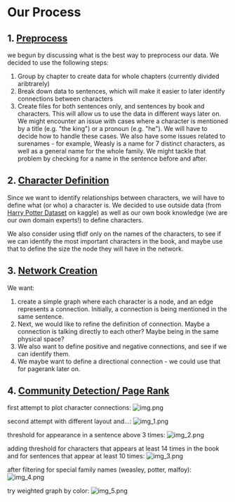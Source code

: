 # Our Process

## 1. [Preprocess](#1-preprocess)
we begun by discussing what is the best way to preprocess our data. We decided to use the following steps:
1. Group by chapter to create data for whole chapters (currently divided aribtrarely)
2. Break down data to sentences, which will make it easier to later identify connections between characters
3. Create files for both sentences only, and sentences by book and characters. This will allow us to use the data in different ways later on.
We might encounter an issue with cases where a character is mentioned by a title (e.g. "the king") or a pronoun (e.g. "he"). We will have to decide how to handle these cases. We also have some issues related to surenames - for example, Weasly is a name for 7 distinct characters, as well as a general name for the whole family. We might tackle that problem by checking for a name in the sentence before and after.

## 2. [Character Definition](#2-character-definition)
Since we want to identify relationships between characters, we will have to define what (or who) a character is. We decided to use outside data (from [Harry Potter Dataset](https://www.kaggle.com/datasets/zez000/characters-in-harry-potter-books) on kaggle) as well as our own book knowledge (we are our own domain experts!) to define characters.


We also consider using tfidf only on the names of the characters, to see if we can identify the most important characters in the book, and maybe use that to define the size the node they will have in the network.

## 3. [Network Creation](#3-network-creation)
We want:
1. create a simple graph where each character is a node, and an edge represents a connection. Initially, a connection is being mentioned in the same sentence.
2. Next, we would like to refine the definition of connection. Maybe a connection is talking directly to each other? Maybe being in the same physical space?
3. We also want to define positive and negative connections, and see if we can identify them.
4. We maybe want to define a directional connection - we could use that for pagerank later on. 

## 4. [Community Detection/ Page Rank](#4-community-detection-page-rank)


first attempt to plot character connections:
![img.png](img.png)

second attempt with different layout and...:
![img_1.png](img_1.png)

threshold for appearance in a sentence above 3 times:
![img_2.png](img_2.png)

adding threshold for characters that appears at least 14 times in the book
and for sentences that appear at least 10 times:
![img_3.png](img_3.png)

after filtering for special family names (weasley, potter, malfoy):
![img_4.png](img_4.png)


try weighted graph by color:
![img_5.png](img_5.png)



